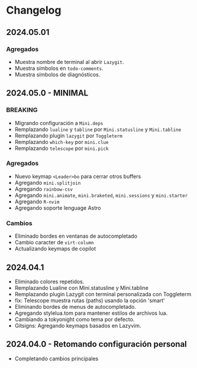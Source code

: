 # Changelog

## 2024.05.01

### Agregados

- Muestra nombre de terminal al abrir `Lazygit`.
- Muestra símbolos en `todo-comments`.
- Muestra símbolos de diagnósticos.

## 2024.05.0 - MINIMAL

### BREAKING

- Migrando configuración a `Mini.deps`
- Remplazando `lualine` y `tabline` por `Mini.statusline` y `Mini.tabline`
- Remplazando plugin `lazygit` por `Toggleterm`
- Remplazando `which-key` por `mini.clue`
- Remplazando `telescope` por `mini.pick`

### Agregados

- Nuevo keymap `<Leader>bo` para cerrar otros buffers
- Agregando `mini.splitjoin`
- Agregando `rainbow-csv`
- Agregando `mini.animate`, `mini.braketed`, `mini.sessions` y `mini.starter`
- Agregando `R-nvim`
- Agregando soporte lenguage Astro

### Cambios

- Eliminado bordes en ventanas de autocompletado
- Cambio caracter de `virt-column`
- Actualizando keymaps de copilot

## 2024.04.1

- Eliminado colores repetidos.
- Remplazando Lualine con Mini.statusline y Mini.tabline
- Remplazando plugin Lazygit con terminal personalizada con Toggleterm
- fix: Telescope muestra rutas (paths) usando la opción 'smart'
- Eliminando bordes de menus de autocompletado.
- Agregando stylelua.tom para mantener estilos de archivos lua.
- Cambiando a tokyonight como tema por defecto.
- Gitsigns: Agregando keymaps basados en Lazyvim.

## 2024.04.0 - Retomando configuración personal

- Completando cambios principales
